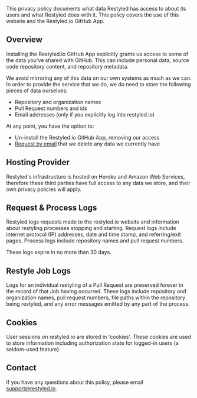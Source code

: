 This privacy policy documents what data Restyled has access to about its users and what Restyled does with it. This policy covers the use of this website and the Restyled.io GitHub App.

## Overview

Installing the Restyled.io GitHub App explicitly grants us access to some of the data you've shared with GitHub. This can include personal data, source code repository content, and repository metadata.

We avoid mirroring any of this data on our own systems as much as we can. In order to provide the service that we do, we do need to store the following pieces of data ourselves:

- Repository and organization names
- Pull Request numbers and ids
- Email addresses (only if you explicitly log into restyled.io)

At any point, you have the option to:

- Un-install the Restyled.io GitHub App, removing our access
- [Request by email](mailto:support@restyled.io) that we delete any data we currently have

## Hosting Provider

Restyled's infrastructure is hosted on Heroku and Amazon Web Services, therefore these third parties have full access to any data we store, and their own privacy policies will apply.

## Request & Process Logs

Restyled logs requests made to the restyled.io website and information about restyling processes stopping and starting. Request logs include internet protocol (IP) addresses, date and time stamp, and referring/exit pages. Process logs include repository names and pull request numbers.

These logs expire in no more than 30 days.

## Restyle Job Logs

Logs for an individual restyling of a Pull Request are preserved forever in the record of that Job having occurred. These logs include repository and organization names, pull request numbers, file paths within the repository being restyled, and any error messages emitted by any part of the process.

## Cookies

User sessions on restyled.io are stored in 'cookies'. These cookies are used to store information including authorization state for logged-in users (a seldom-used feature).

## Contact

If you have any questions about this policy, please email support@restyled.io.
